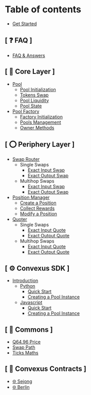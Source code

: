 # Table of contents

* [Get Started](README.md)

## [ ❓ FAQ ]

* [FAQ & Answers](faq/index.md)

## [ 🔴 Core Layer ]

* [Pool](core-layer/pool/index.md)
  * [Pool Initialization](core-layer/pool/initialization.md)
  * [Tokens Swap](core-layer/pool/swap.md)
  * [Pool Liquidity](core-layer/pool/liquidity.md)
  * [Pool State](core-layer/pool/state.md)
* [Pool Factory](core-layer/factory/index.md)
  * [Factory Initialization](core-layer/factory/initialization.md)
  * [Pools Management](core-layer/factory/pools-management.md)
  * [Owner Methods](core-layer/factory/owner-methods.md)

## [ ⭕ Periphery Layer ]

* [Swap Router](periphery-layer/swaprouter/index.md)
  * Single Swaps
    * [Exact Input Swap](periphery-layer/swaprouter/single-swap/exact-input.md)
    * [Exact Output Swap](periphery-layer/swaprouter/single-swap/exact-output.md)
  * Multihop Swaps
    * [Exact Input Swap](periphery-layer/swaprouter/multihop-swap/exact-input.md)
    * [Exact Output Swap](periphery-layer/swaprouter/multihop-swap/exact-output.md)
* [Position Manager](periphery-layer/nfpos-manager/index.md)
  * [Create a Position](periphery-layer/nfpos-manager/create-position.md)
  * [Collect Rewards](periphery-layer/nfpos-manager/collect-rewards.md)
  * [Modify a Position](periphery-layer/nfpos-manager/modify-position.md)
* [Quoter](periphery-layer/quoter/index.md)
  * Single Swaps
    * [Exact Input Quote](periphery-layer/quoter/single-swap/exact-input.md)
    * [Exact Output Quote](periphery-layer/quoter/single-swap/exact-output.md)
  * Multihop Swaps
    * [Exact Input Quote](periphery-layer/quoter/multihop-swap/exact-input.md)
    * [Exact Output Quote](periphery-layer/quoter/multihop-swap/exact-output.md)

## [ ⚙️ Convexus SDK ]

* [Introduction](sdk/index.md)
  * [Python](sdk/py/index.md)
    * [Quick Start](sdk/py/start/index.md)
    * [Creating a Pool Instance](sdk/py/pool/index.md)
  * [Javascript](sdk/js/index.md)
    * [Quick Start](sdk/js/start/index.md)
    * [Creating a Pool Instance](sdk/js/pool/index.md)

## [ 📕 Commons ]

* [Q64.96 Price](commons/q6496.md)
* [Swap Path](commons/swap-path.md)
* [Ticks Maths](commons/ticks.md)

## [ 📝 Convexus Contracts ]

* [🌐 Sejong](contracts/sejong.md)
* [🌐 Berlin](contracts/berlin.md)
